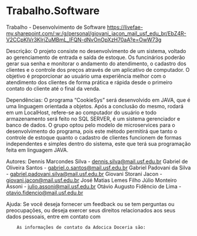 # Trabalho.Software
Trabalho - Desenvolvimento de Software
https://livefae-my.sharepoint.com/:w:/g/personal/giovani_jacon_mail_usf_edu_br/EbZ4R-V2CCpKlVr3KIrjZuMBmL_lFQN-dNvOnOpXzH70aA?e=OwW73g


Descrição: O projeto consiste no desenvolvimento de um sistema, voltado  ao gerenciamento de entrada e saída de estoque. Os funcinários poderão gerar sua senha e monitorar o andamento do atendimento, o cadastro dos clientes e o controle dos preços através de um aplicativo de computador. O objetivo é proporcionar ao usuário uma experiência melhor com o atendimento dos clientes de forma prática e rápida desde o primeiro contato do cliente até o final da venda.

Dependências: O programa “CookieSys” será desenvolvido em JAVA, que é uma linguagem orientada a objetos. Após a conclusão do mesmo, rodará em um LocalHost, refere-se ao computador do usuário e todo armazenamento será feito no SQL SERVER, é um sistema gerenciador e banco de dados. O grupo optou pelo modelo de microservices para o desenvolvimento do programa, pois este método permitirá que tanto o controle de estoque quanto o cadastro de clientes funcionem de formas independentes e simples dentro do sistema, este que terá sua programação feita em linguagem JAVA. 

Autores: Dennis Marcondes Silva - dennis.silva@mail.usf.edu.br
         Gabriel de Oliveira Santos - gabriel.o.santos@mail.usf.edu.br
         Gabriel Padovani da Silva - gabriel.padovani.silva@mail.usf.edu.br
         Giovani Storani Jacon - giovani.jacon@mail.usf.edu.br
         José Matias Lemes Filho
         Júlio Monteiro Assoni - julio.assoni@mail.usf.edu.br
         Otávio Augusto Fidêncio de Lima - otavio.fidencio@mail.usf.edu.br

Ajuda:  Se você deseja fornecer um feedback ou se tem perguntas ou
        preocupações, ou deseja exercer seus direitos relacionados aos seus
        dados pessoais, entre em contato com 


        As informações de contato da Adocica Doceria são:


